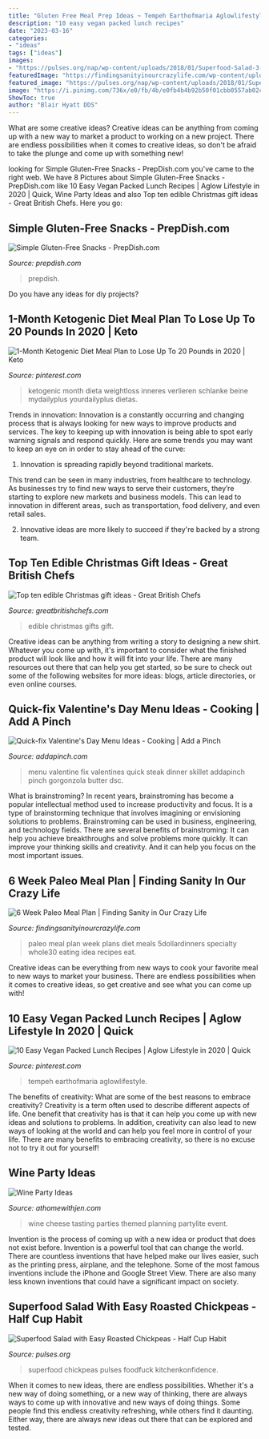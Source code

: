 ```yaml
---
title: "Gluten Free Meal Prep Ideas ~ Tempeh Earthofmaria Aglowlifestyle"
description: "10 easy vegan packed lunch recipes"
date: "2023-03-16"
categories:
- "ideas"
tags: ["ideas"]
images:
- "https://pulses.org/nap/wp-content/uploads/2018/01/Superfood-Salad-3-600x900.jpg"
featuredImage: "https://findingsanityinourcrazylife.com/wp-content/uploads/2016/04/paleo-meal-plan.jpg"
featured_image: "https://pulses.org/nap/wp-content/uploads/2018/01/Superfood-Salad-3-600x900.jpg"
image: "https://i.pinimg.com/736x/e0/fb/4b/e0fb4b4b92b50f01cbb0557ab02cbdba.jpg"
ShowToc: true
author: "Blair Hyatt DDS"
---
```



What are some creative ideas?
Creative ideas can be anything from coming up with a new way to market a product to working on a new project. There are endless possibilities when it comes to creative ideas, so don't be afraid to take the plunge and come up with something new!

	

		
looking for Simple Gluten-Free Snacks - PrepDish.com you've came to the right web. We have 8 Pictures about Simple Gluten-Free Snacks - PrepDish.com like 10 Easy Vegan Packed Lunch Recipes | Aglow Lifestyle in 2020 | Quick, Wine Party Ideas and also Top ten edible Christmas gift ideas - Great British Chefs. Here you go:
		
    
## Simple Gluten-Free Snacks - PrepDish.com

<img loading=lazy src="https://prepdish.com/wp-content/uploads/2019/09/Snack-11-Cinnamon-Apple-Rounds-with-Peanut-Butter-image-6.jpg" onerror="this.onerror=null;this.src='https://tse3.mm.bing.net/th?id=OIP.-bOZwpX_ZlNzdTaIS1JwKAHaLG&amp;pid=15.1';" alt="Simple Gluten-Free Snacks - PrepDish.com">

_Source: prepdish.com_

>prepdish. 

	

Do you have any ideas for diy projects?

    
## 1-Month Ketogenic Diet Meal Plan To Lose Up To 20 Pounds In 2020 | Keto

<img loading=lazy src="https://i.pinimg.com/736x/e0/fb/4b/e0fb4b4b92b50f01cbb0557ab02cbdba.jpg" onerror="this.onerror=null;this.src='https://tse2.mm.bing.net/th?id=OIP.YcTAWqtSK9I1oN8uNTMBCQHaO0&amp;pid=15.1';" alt="1-Month Ketogenic Diet Meal Plan to Lose Up To 20 Pounds in 2020 | Keto">

_Source: pinterest.com_

>ketogenic month dieta weightloss inneres verlieren schlanke beine mydailyplus yourdailyplus dietas. 

	

Trends in innovation:
Innovation is a constantly occurring and changing process that is always looking for new ways to improve products and services. The key to keeping up with innovation is being able to spot early warning signals and respond quickly. Here are some trends you may want to keep an eye on in order to stay ahead of the curve:
1. Innovation is spreading rapidly beyond traditional markets.

This trend can be seen in many industries, from healthcare to technology. As businesses try to find new ways to serve their customers, they’re starting to explore new markets and business models. This can lead to innovation in different areas, such as transportation, food delivery, and even retail sales.

2. Innovative ideas are more likely to succeed if they're backed by a strong team.

    
## Top Ten Edible Christmas Gift Ideas - Great British Chefs

<img loading=lazy src="https://gbc-cdn-public-media.azureedge.net/img24002.735x1102.jpg" onerror="this.onerror=null;this.src='https://tse1.mm.bing.net/th?id=OIP.MaEn3dI7KE4rA_YrTR6ekAHaLG&amp;pid=15.1';" alt="Top ten edible Christmas gift ideas - Great British Chefs">

_Source: greatbritishchefs.com_

>edible christmas gifts gift. 

	

Creative ideas can be anything from writing a story to designing a new shirt. Whatever you come up with, it's important to consider what the finished product will look like and how it will fit into your life. There are many resources out there that can help you get started, so be sure to check out some of the following websites for more ideas: blogs, article directories, or even online courses.

    
## Quick-fix Valentine&#039;s Day Menu Ideas - Cooking | Add A Pinch

<img loading=lazy src="http://addapinch.com/wp-content/uploads/2016/02/quick-fix-valentines-day-menu-skillet-steak-DSC_8228-1.jpg" onerror="this.onerror=null;this.src='https://tse2.mm.bing.net/th?id=OIP.4zJNGvjNRXs204P2gbJLXwHaLJ&amp;pid=15.1';" alt="Quick-fix Valentine&#039;s Day Menu Ideas - Cooking | Add a Pinch">

_Source: addapinch.com_

>menu valentine fix valentines quick steak dinner skillet addapinch pinch gorgonzola butter dsc. 

	

What is brainstroming?
In recent years, brainstroming has become a popular intellectual method used to increase productivity and focus. It is a type of brainstorming technique that involves imagining or envisioning solutions to problems. Brainstroming can be used in business, engineering, and technology fields.
There are several benefits of brainstroming: It can help you achieve breakthroughs and solve problems more quickly. It can improve your thinking skills and creativity. And it can help you focus on the most important issues.

    
## 6 Week Paleo Meal Plan | Finding Sanity In Our Crazy Life

<img loading=lazy src="https://findingsanityinourcrazylife.com/wp-content/uploads/2016/04/paleo-meal-plan.jpg" onerror="this.onerror=null;this.src='https://tse2.mm.bing.net/th?id=OIP.3WvaPrnTOzx9kAWF1b_PHAHaLG&amp;pid=15.1';" alt="6 Week Paleo Meal Plan | Finding Sanity in Our Crazy Life">

_Source: findingsanityinourcrazylife.com_

>paleo meal plan week plans diet meals 5dollardinners specialty whole30 eating idea recipes eat. 

	

Creative ideas can be everything from new ways to cook your favorite meal to new ways to market your business. There are endless possibilities when it comes to creative ideas, so get creative and see what you can come up with!

    
## 10 Easy Vegan Packed Lunch Recipes | Aglow Lifestyle In 2020 | Quick

<img loading=lazy src="https://i.pinimg.com/736x/b3/45/38/b34538b1552d772150d4e8e2b2416ad7.jpg" onerror="this.onerror=null;this.src='https://tse2.mm.bing.net/th?id=OIP.dsX5EO-VJ2C3lih_DkBpDgHaLH&amp;pid=15.1';" alt="10 Easy Vegan Packed Lunch Recipes | Aglow Lifestyle in 2020 | Quick">

_Source: pinterest.com_

>tempeh earthofmaria aglowlifestyle. 

	

The benefits of creativity: What are some of the best reasons to embrace creativity?
Creativity is a term often used to describe different aspects of life. One benefit that creativity has is that it can help you come up with new ideas and solutions to problems. In addition, creativity can also lead to new ways of looking at the world and can help you feel more in control of your life. There are many benefits to embracing creativity, so there is no excuse not to try it out for yourself!

    
## Wine Party Ideas

<img loading=lazy src="https://athomewithjen.com/wp-content/uploads/2014/03/pintrest-wine-party.jpg" onerror="this.onerror=null;this.src='https://tse4.mm.bing.net/th?id=OIP.8RyHluZTrYId_96Fj3T3GwHaKA&amp;pid=15.1';" alt="Wine Party Ideas">

_Source: athomewithjen.com_

>wine cheese tasting parties themed planning partylite event. 

	

Invention is the process of coming up with a new idea or product that does not exist before. Invention is a powerful tool that can change the world. There are countless inventions that have helped make our lives easier, such as the printing press, airplane, and the telephone. Some of the most famous inventions include the iPhone and Google Street View. There are also many less known inventions that could have a significant impact on society.

    
## Superfood Salad With Easy Roasted Chickpeas - Half Cup Habit

<img loading=lazy src="https://pulses.org/nap/wp-content/uploads/2018/01/Superfood-Salad-3-600x900.jpg" onerror="this.onerror=null;this.src='https://tse1.mm.bing.net/th?id=OIP.k99gLq0buNjTTiHuBDpvQgHaLH&amp;pid=15.1';" alt="Superfood Salad with Easy Roasted Chickpeas - Half Cup Habit">

_Source: pulses.org_

>superfood chickpeas pulses foodfuck kitchenkonfidence. 

	

When it comes to new ideas, there are endless possibilities. Whether it's a new way of doing something, or a new way of thinking, there are always ways to come up with innovative and new ways of doing things. Some people find this endless creativity refreshing, while others find it daunting. Either way, there are always new ideas out there that can be explored and tested.

